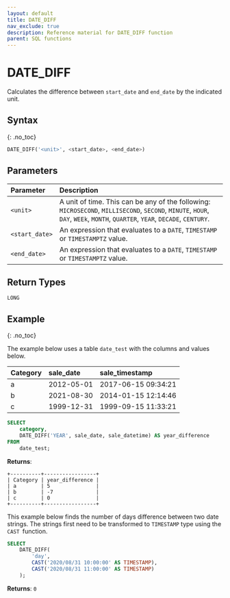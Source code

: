 ```yaml
---
layout: default
title: DATE_DIFF
nav_exclude: true
description: Reference material for DATE_DIFF function
parent: SQL functions
---
```


# DATE\_DIFF

Calculates the difference between `start_date` and `end_date` by the indicated unit.

## Syntax
{: .no_toc}

```sql
DATE_DIFF('<unit>', <start_date>, <end_date>)
```

## Parameters

| Parameter      | Description                                                    |
| :-------------- | :-------------------------------------------------------------- |
| `<unit>`       | A unit of time. This can be any of the following: `MICROSECOND`, `MILLISECOND`, `SECOND`, `MINUTE`, `HOUR`, `DAY`, `WEEk`, `MONTH`, `QUARTER`, `YEAR`, `DECADE`, `CENTURY`. |
| `<start_date>` | An expression that evaluates to a `DATE`, `TIMESTAMP` or `TIMESTAMPTZ` value. |
| `<end_date>`   | An expression that evaluates to a `DATE`, `TIMESTAMP` or `TIMESTAMPTZ` value. |

## Return Types

`LONG`

## Example
{: .no_toc}

The example below uses a table `date_test` with the columns and values below.

| Category | sale\_date | sale\_timestamp      |
| :-------- | :---------- | :------------------- |
| a        | 2012-05-01 | 2017-06-15 09:34:21 |
| b        | 2021-08-30 | 2014-01-15 12:14:46 |
| c        | 1999-12-31 | 1999-09-15 11:33:21 |

```sql
SELECT
	category,
	DATE_DIFF('YEAR', sale_date, sale_datetime) AS year_difference
FROM
	date_test;
```

**Returns**:

```
+----------+-----------------+
| Category | year_difference |
| a        | 5               |
| b        | -7              |
| c        | 0               |
+----------+-----------------+
```

This example below finds the number of days difference between two date strings. The strings first need to be transformed to `TIMESTAMP` type using the `CAST `function.

```sql
SELECT
	DATE_DIFF(
		'day',
		CAST('2020/08/31 10:00:00' AS TIMESTAMP),
		CAST('2020/08/31 11:00:00' AS TIMESTAMP)
	);
```

**Returns**: `0`
